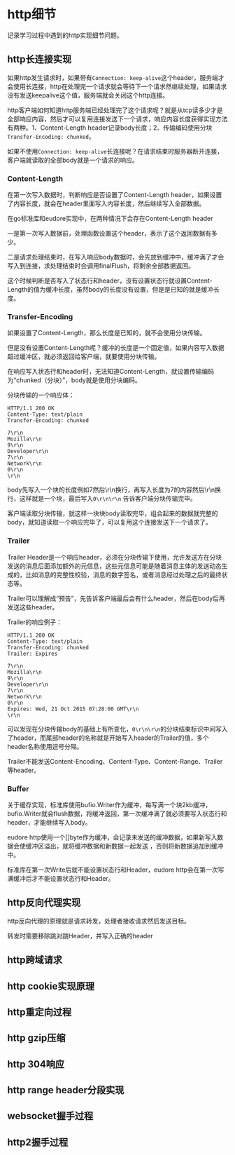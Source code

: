 # http细节

记录学习过程中遇到的http实现细节问题。

## http长连接实现

如果http发生请求时，如果带有`Connection: keep-alive`这个header，服务端才会使用长连接，http在处理完一个请求就会等待下一个请求然继续处理，如果请求没有发送keepalive这个值，服务端就会关闭这个http连接。

http客户端如何知道http服务端已经处理完了这个请求呢？就是从tcp读多少才是全部响应内容，然后才可以复用连接发送下一个请求，响应内容长度获得实现方法有两种。1、Content-Length header记录body长度；2、传输编码使用分块`Transfer-Encoding: chunked`。

如果不使用`Connection: keep-alive`长连接呢？在请求结束时服务器断开连接，客户端就读取的全部body就是一个请求的响应。

### Content-Length

在第一次写入数据时，判断响应是否设置了Content-Length header，如果设置了内容长度，就会在header里面写入内容长度，然后继续写入全部数据。

在go标准库和eudore实现中，在两种情况下会存在Content-Length header

一是第一次写入数据前，处理函数设置这个header，表示了这个返回数据有多少。

二是请求处理结束时，在写入响应body数据时，会先放到缓冲中，缓冲满了才会写入到连接，求处理结束时会调用finalFlush，将剩余全部数据返回。

这个时候判断是否写入了状态行和header，没有设置状态行就设置Content-Length的值为缓冲长度，虽然body的长度没有设置，但是是已知的就是缓冲长度。

### Transfer-Encoding

如果设置了Content-Length，那么长度是已知的，就不会使用分块传输。

但是没有设置Content-Length呢？缓冲的长度是一个固定值，如果内容写入数据超过缓冲区，就必须返回给客户端，就要使用分块传输。

在响应写入状态行和header时，无法知道Content-Length，就设置传输编码为“chunked（分块）”，body就是使用分块编码。

分块传输的一个响应体：

```
HTTP/1.1 200 OK 
Content-Type: text/plain 
Transfer-Encoding: chunked

7\r\n
Mozilla\r\n 
9\r\n
Developer\r\n
7\r\n
Network\r\n
0\r\n 
\r\n
```

body先写入一个块的长度例如7然后\r\n换行，再写入长度为7的内容然后\r\n换行，这样就是一个块，最后写入`0\r\n\r\n` 告诉客户端分块传输完毕。

客户端读取分块传输，就这样一块块body读取完毕，组合起来的数据就完整的body，就知道读取一个响应完毕了，可以复用这个连接发送下一个请求了。

### Trailer

Trailer Header是一个响应header，必须在分块传输下使用，允许发送方在分块发送的消息后面添加额外的元信息，这些元信息可能是随着消息主体的发送动态生成的，比如消息的完整性校验，消息的数字签名，或者消息经过处理之后的最终状态等。

Trailer可以理解成“预告”，先告诉客户端最后会有什么header，然后在body后再发送这些header。

Trailer的响应例子：

```
HTTP/1.1 200 OK 
Content-Type: text/plain 
Transfer-Encoding: chunked
Trailer: Expires

7\r\n 
Mozilla\r\n 
9\r\n 
Developer\r\n 
7\r\n 
Network\r\n 
0\r\n 
Expires: Wed, 21 Oct 2015 07:28:00 GMT\r\n
\r\n
```

可以发现在分块传输body的基础上有所变化，`0\r\n\r\n`的分块结束标识中间写入了header，而尾部header的名称就是开始写入header的Trailer的值，多个header名称使用逗号分隔。

Trailer不能发送Content-Encoding、Content-Type、Content-Range、Trailer等header。

### Buffer

关于缓存实现，标准库使用bufio.Writer作为缓冲，每写满一个块2kb缓冲，bufio.Writer就会flush数据，将缓冲返回，第一次缓冲满了就必须要写入状态行和header，才能继续写入body。

eudore http使用一个[]byte作为缓冲，会记录未发送的缓冲数据，如果新写入数据会使缓冲区溢出，就将缓冲数据和新数据一起发送
，否则将新数据追加到缓冲中。

标准库在第一次Write后就不能设置状态行和Header，eudore http会在第一次写满缓冲后才不能设置状态行和Header。

## http反向代理实现

http反向代理的原理就是请求转发，处理者接收请求然后发送目标。

转发时需要移除跳对跳Header，并写入正确的header


## http跨域请求

## http cookie实现原理

## http重定向过程

## http gzip压缩

## http 304响应

## http range header分段实现

## websocket握手过程

## http2握手过程
